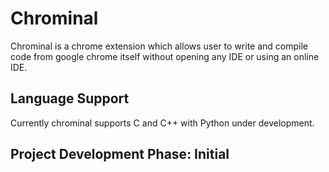 # Chrominal

Chrominal is a chrome extension which allows user to write and compile code from google chrome itself without opening any IDE or using an online IDE.

## Language Support

Currently chrominal supports C and C++ with Python under development.

## Project Development Phase: Initial